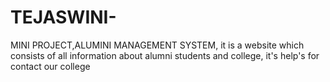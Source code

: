 # TEJASWINI-
 MINI PROJECT,ALUMINI MANAGEMENT SYSTEM, it is a website which consists of all information about alumni students and college, it's help's for contact our college
